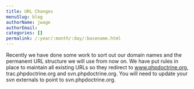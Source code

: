 ```yaml
---
title: URL Changes
menuSlug: blog
authorName: jwage 
authorEmail: 
categories: []
permalink: /:year/:month/:day/:basename.html
---
```

Recently we have done some work to sort out our domain names and the
permanent URL structure we will use from now on. We have put rules in
place to maintain all existing URLs so they redirect to
www.phpdoctrine.org, trac.phpdoctrine.org and svn.phpdoctrine.org. You
will need to update your svn externals to point to svn.phpdoctrine.org.
